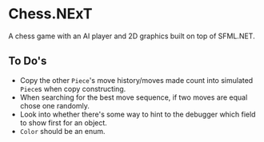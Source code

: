 #	Chess.NExT

A chess game with an AI player and 2D graphics built on top of SFML.NET.

##	To Do's
*	Copy the other `Piece`'s move history/moves made count into simulated `Piece`s when copy constructing.
*	When searching for the best move sequence, if two moves are equal chose one randomly.
*	Look into whether there's some way to hint to the debugger which field to show first for an object.
*	`Color` should be an enum.
